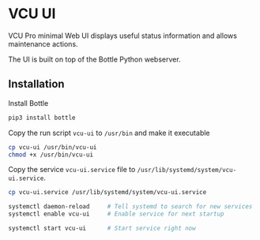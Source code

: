 # VCU UI

VCU Pro minimal Web UI displays useful status information and allows maintenance actions.

The UI is built on top of the Bottle Python webserver. 


## Installation

Install Bottle 

```bash
pip3 install bottle
```

Copy the run script `vcu-ui` to `/usr/bin` and make it executable

```bash
cp vcu-ui /usr/bin/vcu-ui
chmod +x /usr/bin/vcu-ui
```

Copy the service ```vcu-ui.service``` file to ```/usr/lib/systemd/system/vcu-ui.service```.

```bash
cp vcu-ui.service /usr/lib/systemd/system/vcu-ui.service
```

```bash
systemctl daemon-reload     # Tell systemd to search for new services
systemctl enable vcu-ui     # Enable service for next startup

systemctl start vcu-ui      # Start service right now
```
